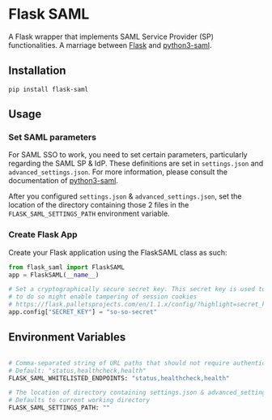 # Flask SAML

A Flask wrapper that implements SAML Service Provider (SP) functionalities. A marriage between
[Flask](https://github.com/pallets/flask) and [python3-saml](https://github.com/onelogin/python3-saml).

## Installation

```
pip install flask-saml
```

## Usage

### Set SAML parameters

For SAML SSO to work, you need to set certain parameters, particularly regarding the SAML SP & IdP. These
definitions are set in `settings.json` and `advanced_settings.json`. For more information, please consult
the documentation of [python3-saml](https://github.com/onelogin/python3-saml).

After you configured `settings.json` & `advanced_settings.json`, set the location of the directory
containing those 2 files in the `FLASK_SAML_SETTINGS_PATH` environment variable.

### Create Flask App

Create your Flask application using the FlaskSAML class as such:

```python
from flask_saml import FlaskSAML
app = FlaskSAML(__name__)

# Set a cryptographically secure secret key. This secret key is used to sign session cookies. Failure to
# to do so might enable tampering of session cookies
# https://flask.palletsprojects.com/en/1.1.x/config/?highlight=secret_key#SECRET_KEY
app.config["SECRET_KEY"] = "so-so-secret"
```


## Environment Variables

```python

# Comma-separated string of URL paths that should not require authentication
# Default: "status,healthcheck,health"
FLASK_SAML_WHITELISTED_ENDPOINTS: "status,healthcheck,health"

# The location of directory containing settings.json & advanced_settings.json
# Defaults to current working directory
FLASK_SAML_SETTINGS_PATH: ""
```
